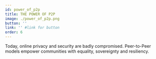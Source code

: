 ```yaml
---
id: power_of_p2p
title: THE POWER OF P2P 
image: ./power_of_p2p.png
button: ''
link: '' #link for button
order: 6
---
```


Today, online privacy and security are badly compromised. 
Peer-to-Peer models empower communities with equality, sovereignty and resiliency.
